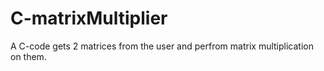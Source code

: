 # C-matrixMultiplier
A C-code gets 2 matrices from the user and perfrom matrix multiplication on them.
